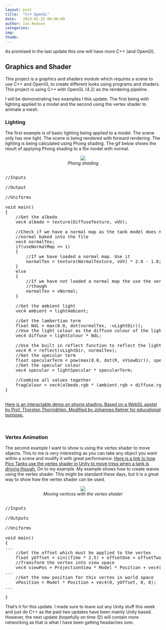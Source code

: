```yaml
---
layout: post
title:  "C++ OpenGL"
date:   2019-02-25 00:00:00
author: Ian Hudson
categories: 
img:
thumb:
---
```


As promised in the last update this one will have more C++ (and OpenGl).

<!--more-->

## Graphics and Shader

This project is a graphics and shaders module which requires a scene to use C++ and OpenGL to create different looks using programs and shaders. This project is using C++ with OpenGL (4.2) as the rendering pipeline.

I will be demonstrating two examples I this update. The first being with lighting applied to a model and the second using the vertex shader to animate a mesh.

### Lighting
The first example is of basic lighting being applied to a model. The scene only has one light. The scene is being rendered with forward rendering. The lighting is being calculated using Phong shading.
The gif below shows the result of applying Phong shading to a fbx model with normal.
<center><img src="/assets/img/updates/25-02-19/openGL_Lighting.gif"/><br> <i>Phong shading</i></center>

<pre class="brush: cpp">

//Inputs

//Output

//Uniforms

void main()
{
	//Get the albedo
	vec4 albedo = texture(DiffuseTexture, vUV);
    
	//Check if we have a normal map as the tank model does not have a 
	//normal baked into the file
	vec4 normalTex;
	if(useNormalMap == 1)
	{
		//If we have loaded a normal map. Use it
		normalTex = texture(NormalTexture, vUV) * 2.0 - 1.0;
	}
	else
	{
		//If we have not loaded a normal map the use the vertex values passed
		//though
		normalTex = vNormal;
	}

	//Get the ambient light
	vec4 ambient = lightAmbient;

	//Get the lambertian term
	float NdL = max(0.0, dot(normalTex, -vLightDir)); 
	//Use the light colour as the diffuse colour of the light
	vec4 diffuse = lightColour * NdL; 

	//Use the built in reflect function to reflect the light direction around the surface normal
	vec4 R = reflect(vLightDir, normalTex); 
	//Get the specular term
	float specularTerm = pow(max(0.0, dot(R, vViewDir)), specularPower);
	//Get the specular colour
	vec4 specular = lightSpecular * specularTerm;

	//Combine all values together
	fragColour = vec4(albedo.rgb * (ambient.rgb + diffuse.rgb + specular.rgb), 1.0);
}

</pre>

[Here is an interactable demo on phong shading. Based on a WebGL applet by Prof. Thorsten Thormählen. Modified by Johannes Kehrer for educational purpose.](http://multivis.net/lecture/phong.html)

<br>

### Vertex Animation
The second example I want to show is using the vertex shader to move objects. This to me is very interesting as you can take any object you want within a scene and modify it with great performance. [Here is a link to how Pico Tanks use the vertex shader in Unity to move tress when a tank is driving though.](https://www.reddit.com/r/PicoTanks/comments/apbi67/in_pico_tanks_we_push_the_trees_with_a_vertex/)
On to my example. My example shows how to create waves using the vertex shader. This might be standard these days, but it is a great way to show how the vertex shader can be used. 

<center><img src="/assets/img/updates/25-02-19/openGL_VertexAnim.gif"/><br> <i>Moving vertices with the vertex shader</i></center>

<pre class="brush: cpp">

//Inputs

//Outputs

//Uniforms

void main()
{
...
	//Get the offset which must be applied to the vertex
	float yOffset = sin((Time * 2.5) + offsetOne + offsetTwo * 0.5);
	//Transform the vertex into view space
	vec4 viewPos = ProjectionView * Model * Position + vec4(0, yOffset, 0, 0);
...
	//Get the new position for this vertex in world space
	vPosition = Model * Position + vec4(0, yOffset, 0, 0);
...

}
</pre>

That’s it for this update. I made sure to leave out any Unity stuff this week and just do C++ as the past two updates have been mainly Unity based. However, the next update (hopefully on time 😊) will contain more networking as that is what I have been getting headaches over.
